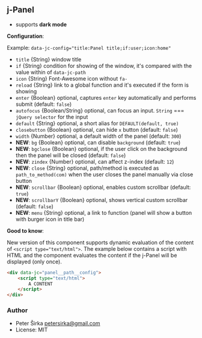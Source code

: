 ## j-Panel

- supports __dark mode__

__Configuration__:

Example: `data-jc-config="title:Panel title;if:user;icon:home"`

- `title` {String} window title
- `if` {String} condition for showing of the window, it's compared with the value within of `data-jc-path`
- `icon` {String} Font-Awesome icon without `fa-`
- `reload` {String} link to a global function and it's executed if the form is showing
- `enter` {Boolean} optional, captures `enter` key automatically and performs submit (default: `false`)
- `autofocus` {Boolean/String} optional, can focus an input. `String` === `jQuery selector` for the input
- `default` {String} optional, a short alias for `DEFAULT(default, true)`
- `closebutton` {Boolean} optional, can hide `x` button (default: `false`)
- `width` {Number} optional, a default width of the panel (default: `300`)
- __NEW__: `bg` {Boolean} optional, can disable `background` (default: `true`)
- __NEW__: `bgclose` {Boolean} optional, if the user click on the background then the panel will be closed (default: `false`)
- __NEW__: `zindex` {Number} optional, can affect z-index (default: `12`)
- __NEW__: `close` {String} optional, path/method is executed as `path_to_method(com)` when the user closes the panel manually via close button
- __NEW__: `scrollbar` {Boolean} optional, enables custom scrollbar (default: `true`)
- __NEW__: `scrollbarY` {Boolean} optional, shows vertical custom scrollbar (default: `false`)
- __NEW__: `menu` {String} optional, a link to function (panel will show a button with burger icon in title bar)

__Good to know__:

New version of this component supports dynamic evaluation of the content of `<script type="text/html">`. The example below contains a script with HTML and the component evaluates the content if the j-Panel will be displayed (only once).

```html
<div data-jc="panel__path__config">
	<script type="text/html">
		A CONTENT
	</script>
</div>
```

### Author

- Peter Širka <petersirka@gmail.com>
- License: MIT